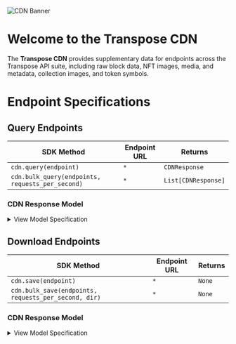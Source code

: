 ![CDN Banner](https://files.readme.io/109da16-TRSP_DocBanner_CDN2.png)
# Welcome to the Transpose CDN

The **Transpose CDN** provides supplementary data for endpoints across the Transpose API suite, including raw block data, NFT images, media, and metadata, collection images, and token symbols.

# Endpoint Specifications

## Query Endpoints

| SDK Method             | Endpoint URL | Returns       |
| ---------------------- | ------------ | ------------- |
| `cdn.query(endpoint)` | `*`          | `CDNResponse` |
| `cdn.bulk_query(endpoints, requests_per_second)` | `*`          | `List[CDNResponse]` |


### CDN Response Model
<details>
<summary>View Model Specification</summary>

The **CDN Response Model** contains the content type, content, and helper methods which can assist you in working with CDN data. The **CDN Record Model** follows the following structure: 

#### Attributes

| Name         | Description                   | Type   |
| ------------ | ----------------------------- | ------ |
| content_type | The content type of the data. | string |
| content      | The data returned by the CDN. | string |

#### Methods

| Name         | Description                                        | Usage                            |
| ------------ | -------------------------------------------------- | -------------------------------- |
| to_dict      | Returns a dictionary representation of the model.  | `CDNResponse.to_dict()`          |
| \_\_dict\_\_ | Returns a dictionary representation of the model.  | `CDNResponse.__dict__()`         |
| save         | Saves to model to the disk                         | `CDNResponse.save(path: string)` |
| json         | Attempt to get the CDNResponse.contents as a dict. | `CDNResponse.json()`             |
| image        | Attempt to parse the CDNResponse as a PIL image.   | `CDNResponse.image()`            |

</details>


## Download Endpoints

| SDK Method             | Endpoint URL | Returns       |
| ---------------------- | ------------ | ------------- |
| `cdn.save(endpoint)` | `*`          | `None` |
| `cdn.bulk_save(endpoints, requests_per_second, dir)` | `*`          | `None` |

### CDN Response Model
<details>
<summary>View Model Specification</summary>

The **CDN Response Model** contains the content type, content, and helper methods which can assist you in working with CDN data. The **CDN Record Model** follows the following structure: 

#### Attributes

| Name         | Description                   | Type   |
| ------------ | ----------------------------- | ------ |
| content_type | The content type of the data. | string |
| content      | The data returned by the CDN. | string |

#### Methods

| Name         | Description                                        | Usage                            |
| ------------ | -------------------------------------------------- | -------------------------------- |
| to_dict      | Returns a dictionary representation of the model.  | `CDNResponse.to_dict()`          |
| \_\_dict\_\_ | Returns a dictionary representation of the model.  | `CDNResponse.__dict__()`         |
| save         | Saves to model to the disk                         | `CDNResponse.save(path: string)` |
| json         | Attempt to get the CDNResponse.contents as a dict. | `CDNResponse.json()`             |
| image        | Attempt to parse the CDNResponse as a PIL image.   | `CDNResponse.image()`            |

</details>